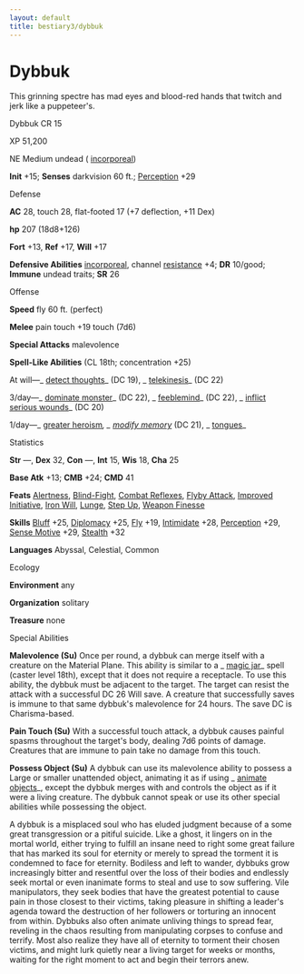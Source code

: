 ```yaml
---
layout: default
title: bestiary3/dybbuk
---
```

# Dybbuk

This grinning spectre has mad eyes and blood-red hands that twitch and jerk like a puppeteer's.

Dybbuk CR 15

XP 51,200

NE Medium undead ( [incorporeal](monsters/creatureTypes#_incorporeal-subtype))

**Init** +15; **Senses** darkvision 60 ft.; [Perception](skills/perception#_perception) +29

Defense

**AC** 28, touch 28, flat-footed 17 (+7 deflection, +11 Dex)

**hp** 207 (18d8+126)

**Fort** +13, **Ref** +17, **Will** +17

**Defensive Abilities** [incorporeal](monsters/creatureTypes#_incorporeal-subtype), channel [resistance](monsters/universalMonsterRules#_resistance) +4; **DR** 10/good; **Immune** undead traits; **SR** 26

Offense

**Speed** fly 60 ft. (perfect)

**Melee** pain touch +19 touch (7d6)

**Special Attacks** malevolence

**Spell-Like Abilities** (CL 18th; concentration +25)

At will—_ [detect thoughts](spells/detectThoughts#_detect-thoughts)_ (DC 19), _ [telekinesis](spells/telekinesis#_telekinesis)_ (DC 22)

3/day—_ [dominate monster](spells/dominateMonster#_dominate-monster)_ (DC 22), _ [feeblemind](spells/feeblemind#_feeblemind)_ (DC 22), _ [inflict serious wounds](spells/inflictSeriousWounds#_inflict-serious-wounds)_ (DC 20)

1/day—_ [greater heroism](spells/heroism#_heroism-greater)_, _ [modify memory](spells/modifyMemory#_modify-memory)_ (DC 21), _ [tongues](spells/tongues#_tongues)_

Statistics

**Str** —, **Dex** 32, **Con** —, **Int** 15, **Wis** 18, **Cha** 25

**Base Atk** +13; **CMB** +24; **CMD** 41

**Feats** [Alertness](feats#_alertness), [Blind-Fight](feats#_blind-fight), [Combat Reflexes](feats#_combat-reflexes), [Flyby Attack](monsters/monsterFeats#_flyby-attack), [Improved Initiative](feats#_improved-initiative), [Iron Will](feats#_iron-will), [Lunge](feats#_lunge), [Step Up](feats#_step-up), [Weapon Finesse](feats#_weapon-finesse)

**Skills** [Bluff](skills/bluff#_bluff) +25, [Diplomacy](skills/diplomacy#_diplomacy) +25, [Fly](skills/fly#_fly) +19, [Intimidate](skills/intimidate#_intimidate) +28, [Perception](skills/perception#_perception) +29, [Sense Motive](skills/senseMotive#_sense-motive) +29, [Stealth](skills/stealth#_stealth) +32

**Languages** Abyssal, Celestial, Common

Ecology

**Environment** any

**Organization** solitary

**Treasure** none

Special Abilities

**Malevolence (Su)** Once per round, a dybbuk can merge itself with a creature on the Material Plane. This ability is similar to a _ [magic jar](spells/magicJar#_magic-jar)_ spell (caster level 18th), except that it does not require a receptacle. To use this ability, the dybbuk must be adjacent to the target. The target can resist the attack with a successful DC 26 Will save. A creature that successfully saves is immune to that same dybbuk's malevolence for 24 hours. The save DC is Charisma-based.

**Pain Touch (Su)** With a successful touch attack, a dybbuk causes painful spasms throughout the target's body, dealing 7d6 points of damage. Creatures that are immune to pain take no damage from this touch.

**Possess Object (Su)** A dybbuk can use its malevolence ability to possess a Large or smaller unattended object, animating it as if using _ [animate objects](spells/animateObjects#_animate-objects)_, except the dybbuk merges with and controls the object as if it were a living creature. The dybbuk cannot speak or use its other special abilities while possessing the object.

A dybbuk is a misplaced soul who has eluded judgment because of a some great transgression or a pitiful suicide. Like a ghost, it lingers on in the mortal world, either trying to fulfill an insane need to right some great failure that has marked its soul for eternity or merely to spread the torment it is condemned to face for eternity. Bodiless and left to wander, dybbuks grow increasingly bitter and resentful over the loss of their bodies and endlessly seek mortal or even inanimate forms to steal and use to sow suffering. Vile manipulators, they seek bodies that have the greatest potential to cause pain in those closest to their victims, taking pleasure in shifting a leader's agenda toward the destruction of her followers or torturing an innocent from within. Dybbuks also often animate unliving things to spread fear, reveling in the chaos resulting from manipulating corpses to confuse and terrify. Most also realize they have all of eternity to torment their chosen victims, and might lurk quietly near a living target for weeks or months, waiting for the right moment to act and begin their terrors anew.

